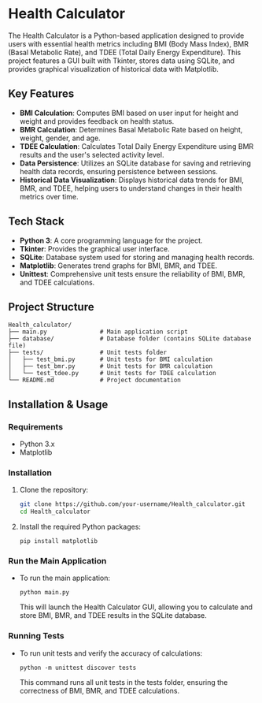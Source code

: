 # Health Calculator

The Health Calculator is a Python-based application designed to provide users with essential health metrics including BMI (Body Mass Index), BMR (Basal Metabolic Rate), and TDEE (Total Daily Energy Expenditure). 
This project features a GUI built with Tkinter, stores data using SQLite, and provides graphical visualization of historical data with Matplotlib.

## Key Features

- **BMI Calculation**: Computes BMI based on user input for height and weight and provides feedback on health status.
- **BMR Calculation**: Determines Basal Metabolic Rate based on height, weight, gender, and age.
- **TDEE Calculation**: Calculates Total Daily Energy Expenditure using BMR results and the user's selected activity level.
- **Data Persistence**: Utilizes an SQLite database for saving and retrieving health data records, ensuring persistence between sessions.
- **Historical Data Visualization**: Displays historical data trends for BMI, BMR, and TDEE, helping users to understand changes in their health metrics over time.

## Tech Stack

- **Python 3**: A core programming language for the project.
- **Tkinter**: Provides the graphical user interface.
- **SQLite**: Database system used for storing and managing health records.
- **Matplotlib**: Generates trend graphs for BMI, BMR, and TDEE.
- **Unittest**: Comprehensive unit tests ensure the reliability of BMI, BMR, and TDEE calculations.

## Project Structure

```plaintext
Health_calculator/
├── main.py               # Main application script
├── database/             # Database folder (contains SQLite database file)
├── tests/                # Unit tests folder
│   ├── test_bmi.py       # Unit tests for BMI calculation
│   ├── test_bmr.py       # Unit tests for BMR calculation
│   └── test_tdee.py      # Unit tests for TDEE calculation
└── README.md             # Project documentation
```

## Installation & Usage

### Requirements

- Python 3.x
- Matplotlib

### Installation

1. Clone the repository:
   ```bash
   git clone https://github.com/your-username/Health_calculator.git
   cd Health_calculator
    ```
2. Install the required Python packages:
   ```
   pip install matplotlib
    ```

### Run the Main Application

- To run the main application:
   ```
   python main.py
   ```
   This will launch the Health Calculator GUI, allowing you to calculate and store BMI, BMR, and TDEE results in the SQLite database.

### Running Tests

- To run unit tests and verify the accuracy of calculations:
   ```
   python -m unittest discover tests
   ```
   This command runs all unit tests in the tests folder, ensuring the correctness of BMI, BMR, and TDEE calculations.
   

   


